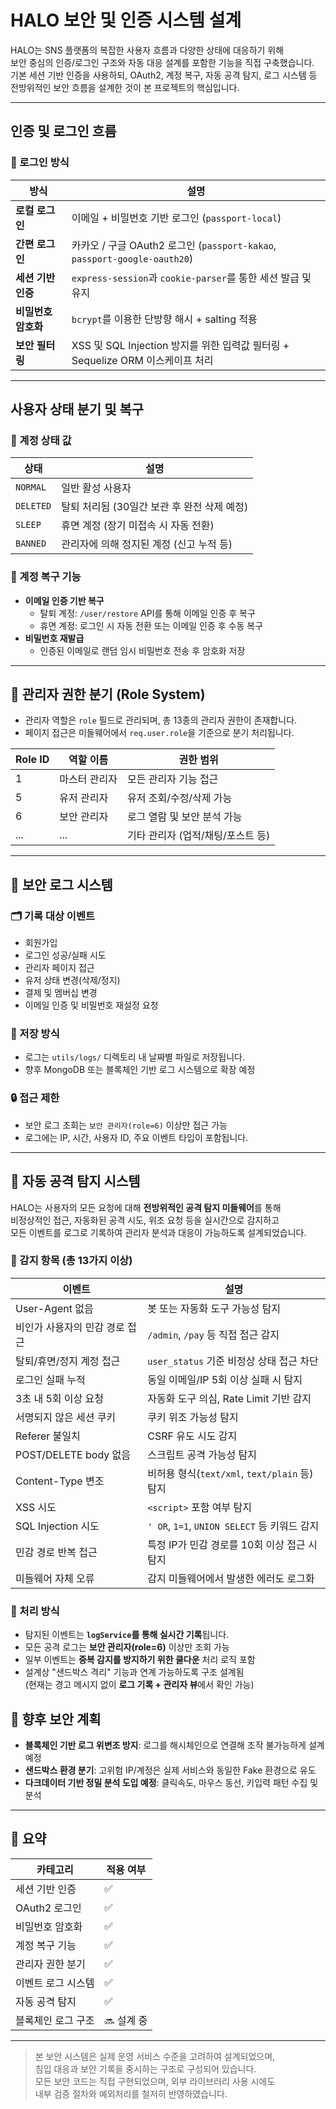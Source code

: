 #  HALO 보안 및 인증 시스템 설계

HALO는 SNS 플랫폼의 복잡한 사용자 흐름과 다양한 상태에 대응하기 위해  
보안 중심의 인증/로그인 구조와 자동 대응 설계를 포함한 기능을 직접 구축했습니다.  
기본 세션 기반 인증을 사용하되, OAuth2, 계정 복구, 자동 공격 탐지, 로그 시스템 등  
전방위적인 보안 흐름을 설계한 것이 본 프로젝트의 핵심입니다.

---

##  인증 및 로그인 흐름

### 🔑 로그인 방식

| 방식 | 설명 |
|------|------|
| **로컬 로그인** | 이메일 + 비밀번호 기반 로그인 (`passport-local`) |
| **간편 로그인** | 카카오 / 구글 OAuth2 로그인 (`passport-kakao`, `passport-google-oauth20`) |
| **세션 기반 인증** | `express-session`과 `cookie-parser`를 통한 세션 발급 및 유지 |
| **비밀번호 암호화** | `bcrypt`를 이용한 단방향 해시 + salting 적용 |
| **보안 필터링** | XSS 및 SQL Injection 방지를 위한 입력값 필터링 + Sequelize ORM 이스케이프 처리 |

---

##  사용자 상태 분기 및 복구

### 👥 계정 상태 값

| 상태 | 설명 |
|------|------|
| `NORMAL` | 일반 활성 사용자 |
| `DELETED` | 탈퇴 처리됨 (30일간 보관 후 완전 삭제 예정) |
| `SLEEP` | 휴면 계정 (장기 미접속 시 자동 전환) |
| `BANNED` | 관리자에 의해 정지된 계정 (신고 누적 등) |

### 🔄 계정 복구 기능

- **이메일 인증 기반 복구**
  - 탈퇴 계정: `/user/restore` API를 통해 이메일 인증 후 복구
  - 휴면 계정: 로그인 시 자동 전환 또는 이메일 인증 후 수동 복구
- **비밀번호 재발급**
  - 인증된 이메일로 랜덤 임시 비밀번호 전송 후 암호화 저장

---

## 👮 관리자 권한 분기 (Role System)

- 관리자 역할은 `role` 필드로 관리되며, 총 13종의 관리자 권한이 존재합니다.
- 페이지 접근은 미들웨어에서 `req.user.role`을 기준으로 분기 처리됩니다.

| Role ID | 역할 이름 | 권한 범위 |
|---------|-----------|------------|
| 1 | 마스터 관리자 | 모든 관리자 기능 접근 |
| 5 | 유저 관리자 | 유저 조회/수정/삭제 가능 |
| 6 | 보안 관리자 | 로그 열람 및 보안 분석 가능 |
| ... | ... | 기타 관리자 (업적/채팅/포스트 등) |

---

## 🧾 보안 로그 시스템

### 🗂 기록 대상 이벤트

- 회원가입
- 로그인 성공/실패 시도
- 관리자 페이지 접근
- 유저 상태 변경(삭제/정지)
- 결제 및 멤버십 변경
- 이메일 인증 및 비밀번호 재설정 요청

### 📁 저장 방식

- 로그는 `utils/logs/` 디렉토리 내 날짜별 파일로 저장됩니다.
- 향후 MongoDB 또는 블록체인 기반 로그 시스템으로 확장 예정

### 🔒 접근 제한

- 보안 로그 조회는 `보안 관리자(role=6)` 이상만 접근 가능
- 로그에는 IP, 시간, 사용자 ID, 주요 이벤트 타입이 포함됩니다.

---

## 🚨 자동 공격 탐지 시스템

HALO는 사용자의 모든 요청에 대해 **전방위적인 공격 탐지 미들웨어**를 통해  
비정상적인 접근, 자동화된 공격 시도, 위조 요청 등을 실시간으로 감지하고  
모든 이벤트를 로그로 기록하여 관리자 분석과 대응이 가능하도록 설계되었습니다.

### 🧠 감지 항목 (총 13가지 이상)

| 이벤트 | 설명 |
|--------|------|
| User-Agent 없음 | 봇 또는 자동화 도구 가능성 탐지 |
| 비인가 사용자의 민감 경로 접근 | `/admin`, `/pay` 등 직접 접근 감지 |
| 탈퇴/휴면/정지 계정 접근 | `user_status` 기준 비정상 상태 접근 차단 |
| 로그인 실패 누적 | 동일 이메일/IP 5회 이상 실패 시 탐지 |
| 3초 내 5회 이상 요청 | 자동화 도구 의심, Rate Limit 기반 감지 |
| 서명되지 않은 세션 쿠키 | 쿠키 위조 가능성 탐지 |
| Referer 불일치 | CSRF 유도 시도 감지 |
| POST/DELETE body 없음 | 스크립트 공격 가능성 탐지 |
| Content-Type 변조 | 비허용 형식(`text/xml`, `text/plain` 등) 탐지 |
| XSS 시도 | `<script>` 포함 여부 탐지 |
| SQL Injection 시도 | `' OR`, `1=1`, `UNION SELECT` 등 키워드 감지 |
| 민감 경로 반복 접근 | 특정 IP가 민감 경로를 10회 이상 접근 시 탐지 |
| 미들웨어 자체 오류 | 감지 미들웨어에서 발생한 에러도 로그화 |

### 🔧 처리 방식

- 탐지된 이벤트는 **`logService`를 통해 실시간 기록**됩니다.
- 모든 공격 로그는 **보안 관리자(role=6)** 이상만 조회 가능
- 일부 이벤트는 **중복 감지를 방지하기 위한 쿨다운** 처리 로직 포함
- 설계상 "샌드박스 격리" 기능과 연계 가능하도록 구조 설계됨  
  (현재는 경고 메시지 없이 **로그 기록 + 관리자 뷰**에서 확인 가능)


## 🔐 향후 보안 계획

- **블록체인 기반 로그 위변조 방지**: 로그를 해시체인으로 연결해 조작 불가능하게 설계 예정
- **샌드박스 환경 분기**: 고위험 IP/계정은 실제 서비스와 동일한 Fake 환경으로 유도
- **다크데이터 기반 정밀 분석 도입 예정**: 클릭속도, 마우스 동선, 키입력 패턴 수집 및 분석

---

## 📌 요약

| 카테고리 | 적용 여부 |
|----------|------------|
| 세션 기반 인증 | ✅ |
| OAuth2 로그인 | ✅ |
| 비밀번호 암호화 | ✅ |
| 계정 복구 기능 | ✅ |
| 관리자 권한 분기 | ✅ |
| 이벤트 로그 시스템 | ✅ |
| 자동 공격 탐지 | ✅ |
| 블록체인 로그 구조 | 🔜 설계 중 |

---

> 본 보안 시스템은 실제 운영 서비스 수준을 고려하여 설계되었으며,  
> 침입 대응과 보안 기록을 중시하는 구조로 구성되어 있습니다.  
> 모든 보안 코드는 직접 구현되었으며, 외부 라이브러리 사용 시에도  
> 내부 검증 절차와 예외처리를 철저히 반영하였습니다.
